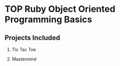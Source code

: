 # TOP Ruby Object Oriented Programming Basics

## Projects Included

1. Tic Tac Toe

2. Mastermind

